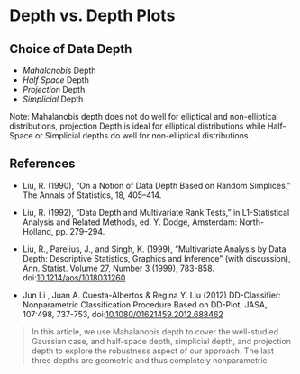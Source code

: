 # Depth vs. Depth Plots 


## Choice of Data Depth 

- *Mahalanobis* Depth
- *Half Space* Depth
- *Projection* Depth
- *Simplicial* Depth

Note: Mahalanobis depth does not do well for elliptical and non-elliptical distributions, projection Depth is ideal for elliptical distributions while Half-Space or Simplicial depths do well for non-elliptical distributions.

## References

- Liu, R. (1990), “On a Notion of Data Depth Based on Random Simplices,” The Annals of Statistics, 18, 405–414. 

- Liu, R. (1992), “Data Depth and Multivariate Rank Tests,” in L1-Statistical Analysis and Related Methods, ed. Y. Dodge, Amsterdam: North-Holland, pp. 279–294. 

- Liu, R., Parelius, J., and Singh, K. (1999), “Multivariate Analysis by Data Depth: Descriptive Statistics, Graphics and Inference" (with discussion), Ann. Statist. Volume 27, Number 3 (1999), 783-858. doi:[10.1214/aos/1018031260](https://projecteuclid.org/euclid.aos/1018031260)

- Jun Li , Juan A. Cuesta-Albertos & Regina Y. Liu (2012) DD-Classifier: Nonparametric Classification Procedure Based on DD-Plot, JASA, 107:498, 737-753, doi:[10.1080/01621459.2012.688462](https://doi.org/10.1080/01621459.2012.688462)

> In this article, we use Mahalanobis depth to cover the well-studied Gaussian
case, and half-space depth, simplicial depth, and projection
depth to explore the robustness aspect of our approach. The last
three depths are geometric and thus completely nonparametric.
